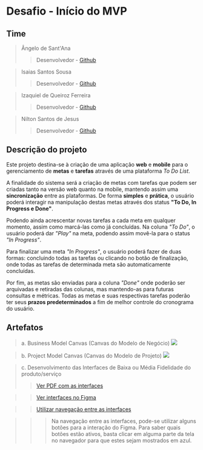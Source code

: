 # Desafio - Início do MVP

## Time
> Ângelo de Sant'Ana
>> Desenvolvedor - [Github](https://github.com/AngeloDias)

> Isaias Santos Sousa
>> Desenvolvedor - [Github](https://github.com/IsaiasSantosS)

> Izaquiel de Queiroz Ferreira
>> Desenvolvedor - [Github](https://github.com/kqueiroz)

> Nilton Santos de Jesus
>> Desenvolvedor - [Github](https://github.com/nsj2)

## Descrição do projeto

Este projeto destina-se à criação de uma aplicação **web** e **mobile** para o gerenciamento de **metas** e **tarefas** através de uma plataforma _To Do List_. 

A finalidade do sistema será a criação de metas com tarefas que podem ser criadas tanto na versão web quanto na mobile, mantendo assim uma **sincronização** entre as plataformas. De forma **simples** e **prática**, o usuário poderá interagir na manipulação destas metas através dos status **"To Do, In Progress e Done"**. 

Podendo ainda acrescentar novas tarefas a cada meta em qualquer momento, assim como marcá-las como já concluídas. Na coluna _"To Do"_, o usuário poderá dar _"Play"_ na meta, podendo assim movê-la para o status _"In Progress"_. 

Para finalizar uma meta _"In Progress"_, o usuário poderá fazer de duas formas: concluindo todas as tarefas ou clicando no botão de finalização, onde todas as tarefas de determinada meta são automaticamente concluídas. 

Por fim, as metas são enviadas para a coluna _"Done"_ onde poderão ser arquivadas e retiradas das colunas, mas mantendo-as para futuras consultas e métricas. Todas as metas e suas respectivas tarefas poderão ter seus **prazos predeterminados** a fim de melhor controle do cronograma do usuário.

## Artefatos
> a. Business Model Canvas (Canvas do Modelo de Negócio)
![](https://github.com/kqueiroz/toDoList/blob/main/BMC/a.%20Business%20Model%20Canvas%20(Canvas%20do%20Modelo%20de%20Neg%C3%B3cio).png)

> b. Project Model Canvas (Canvas do Modelo de Projeto)
![](https://github.com/kqueiroz/toDoList/blob/main/PMC/b.%20Project%20Model%20Canvas%20(Canvas%20do%20Modelo%20de%20Projeto).png)

> c. Desenvolvimento das Interfaces de Baixa ou Média Fidelidade do produto/serviço
>> [Ver PDF com as interfaces](https://github.com/kqueiroz/toDoList/blob/main/Interfaces/Interfaces.pdf)

>> [Ver interfaces no Figma](https://www.figma.com/file/ycGy1Yp62ObkYlxlZ9msXL/Interfaces?node-id=0%3A1)

>> [Utilizar navegação entre as interfaces](https://www.figma.com/proto/ycGy1Yp62ObkYlxlZ9msXL/Interfaces?node-id=47%3A144&scaling=min-zoom)

>>> Na navegação entre as interfaces, pode-se utilizar alguns botões para a interação do Figma. Para saber quais botões estão ativos, basta clicar em alguma parte da tela no navegador para que estes sejam mostrados em azul.



